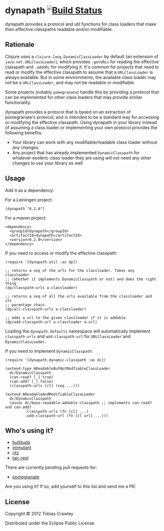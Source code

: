 # dynapath [![Build Status](https://secure.travis-ci.org/tobias/dynapath.png?branch=master)](https://travis-ci.org/tobias/dynapath)

dynapath provides a protocol and util functions for class loaders that
make their effective classpaths readable and/or modifiable.

## Rationale 

Clojure uses a `clojure.lang.DynamicClassLoader` by default (an
extension of `java.net.URLClassLoader`), which provides `.getURLs` for
reading the effective classpath and `.addURL` for modifying it. It's
common for projects that need to read or modify the effective
classpath to assume that a `URLClassLoader` is always available. But
in some environments, the available class loader may not be a
`URLClassLoader`, and may not be readable or modifiable.

Some projects (notably `pomegranate`) handle this by providing a
protocol that can be implemented for other class loaders that may
provide similar functionality.

dynapath provides a protocol that is based on an extraction of
pomegranate's protocol, and is intended to be a standard way for
accessing or modifying the effective classpath. Using dynapath in your
library instead of assuming a class loader or implementing your own
protocol provides the following benefits:

* Your library can work with any modifiable/readable class loader
  without any changes
* Any project that has already implemented `DynamicClasspath` for
  whatever esoteric class loader they are using will not need any
  other changes to use your library as well

## Usage

Add it as a dependency:

For a Leiningen project:

    [dynapath "0.2.0"]

For a maven project:

    <dependency>
      <groupId>dynapath</groupId>
      <artifactId>dynapath</artifactId>
      <version>0.2.0</version>
    </dependency>

If you need to access or modify the effective classpath:

    (require '[dynapath.util :as dp])
    
    ;; returns a seq of the urls for the classloader. Takes any classloader
    ;; (whether it implements DynamicClasspath or not) and does the right thing
    (dp/classpath-urls a-classloader)
      
    ;; returns a seq of all the urls available from the classloader and its 
    ;; parentage chain
    (dp/all-classpath-urls a-classloader)
    
    ;; adds a url to the given classloader if it is addable
    (dp/add-classpath-url a-classloader a-url)

Loading the `dynapath.defaults` namespace will automatically implement 
`classpath-urls` and `add-classpath-url` for `URLClassLoader` and 
`DynamicClassLoader`.

If you need to implement `DynamicClasspath`:

    (require '[dynapath.dynamic-classpath :as dc])
    
    (extend-type AReadableButNotModfiableClassLoader
      dc/DynamicClasspath
      (can-read? [_] true)
      (can-add? [_] false)
      (classpath-urls [cl] (seq ...)))

    (extend AReadableAndModifiableClassLoader
      dc/DynamicClasspath
      (assoc dc/base-readable-addable-classpath ;; implements can-read? and can-add?
             :classpath-urls (fn [cl] ...)
             :add-classpath-url (fn [cl url] ...)))
             
## Who's using it?

* [bultitude](https://github.com/Raynes/bultitude)
* [immutant](https://github.com/immutant/immutant)
* [ritz](https://github.com/pallet/ritz)
* [tair-repl](https://github.com/xumingming/tair-repl)

There are currently pending pull requests for:

* [pomegranate](https://github.com/cemerick/pomegranate)

Are you using it? If so, add yourself to this list and send me a PR.

## License

Copyright © 2012 Tobias Crawley

Distributed under the Eclipse Public License.
